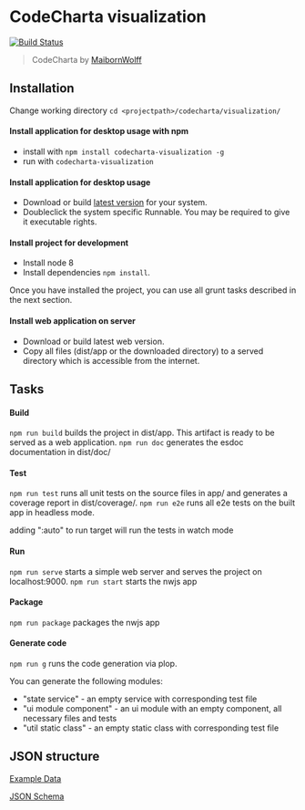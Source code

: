 # CodeCharta visualization

[![Build Status](https://travis-ci.org/MaibornWolff/codecharta.svg?branch=master)](https://travis-ci.org/MaibornWolff/codecharta)

> CodeCharta by [MaibornWolff](https://www.maibornwolff.de)

## Installation

Change working directory `cd <projectpath>/codecharta/visualization/`

#### Install application for desktop usage with npm

-   install with `npm install codecharta-visualization -g`
-   run with `codecharta-visualization`

#### Install application for desktop usage

-   Download or build [latest version](https://github.com/MaibornWolff/codecharta/releases/latest) for your system.
-   Doubleclick the system specific Runnable. You may be required to give it executable rights.

#### Install project for development

-   Install node 8
-   Install dependencies `npm install`.

Once you have installed the project, you can use all grunt tasks described in the next section.

#### Install web application on server

-   Download or build latest web version.
-   Copy all files (dist/app or the downloaded directory) to a served directory which is accessible from the internet.

## Tasks

#### Build

`npm run build` builds the project in dist/app. This artifact is ready to be served as a web application.
`npm run doc` generates the esdoc documentation in dist/doc/

#### Test

`npm run test` runs all unit tests on the source files in app/ and generates a coverage report in dist/coverage/.
`npm run e2e` runs all e2e tests on the built app in headless mode.

adding ":auto" to run target will run the tests in watch mode

#### Run

`npm run serve` starts a simple web server and serves the project on localhost:9000.
`npm run start` starts the nwjs app

#### Package

`npm run package` packages the nwjs app

#### Generate code

`npm run g` runs the code generation via plop.

You can generate the following modules:

-   "state service" - an empty service with corresponding test file
-   "ui module component" - an ui module with an empty component, all necessary files and tests
-   "util static class" - an empty static class with corresponding test file

## JSON structure

[Example Data](/visualization/app/codeCharta/assets/sample1.cc.json)

[JSON Schema](/visualization/app/codeCharta/util/schema.json)
